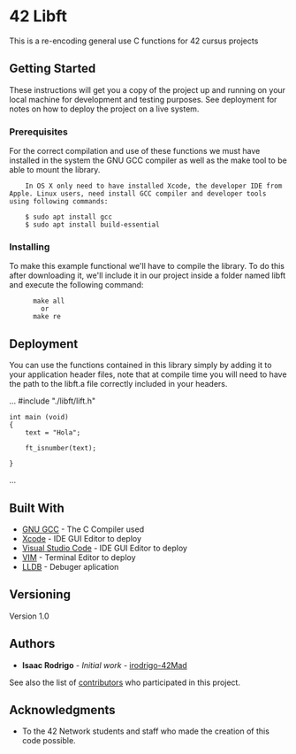 # 42 Libft

This is a re-encoding general use C functions for 42 cursus projects

## Getting Started

These instructions will get you a copy of the project up and running on your local machine for development and testing purposes. See deployment for notes on how to deploy the project on a live system.

### Prerequisites

For the correct compilation and use of these functions we must have installed in the system the GNU GCC compiler as well as the make tool to be able to mount the library.

```
	In OS X only need to have installed Xcode, the developer IDE from Apple. Linux users, need install GCC compiler and developer tools using following commands:

	$ sudo apt install gcc
	$ sudo apt install build-essential
```

### Installing

To make this example functional we'll have to compile the library. To do this after downloading it, we'll include it in our project inside a folder named libft and execute the following command:

```
	  make all
		or
	  make re
```

## Deployment

You can use the functions contained in this library simply by adding it to your application header files, note that at compile time you will need to have the path to the libft.a file correctly included in your headers.

...
	#include "./libft/lift.h"

	int main (void)
	{
		text = "Hola";

		ft_isnumber(text);

	}
...

## Built With

* [GNU GCC](https://gcc.gnu.org) - The C Compiler used
* [Xcode](https://developer.apple.com/xcode/) - IDE GUI Editor to deploy
* [Visual Studio Code](https://code.visualstudio.com/docs/) - IDE GUI Editor to deploy
* [VIM](https://www.vim.org/download.php) - Terminal Editor to deploy
* [LLDB](https://lldb.llvm.org) - Debuger aplication

## Versioning

Version 1.0 

## Authors

* **Isaac Rodrigo** - *Initial work* - [irodrigo-42Mad](https://github.com/irodrigo-42Mad/libft)

See also the list of [contributors](https://github.com/your/project/contributors) who participated in this project.

## Acknowledgments

* To the 42 Network students and staff who made the creation of this code possible.

